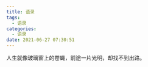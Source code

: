 ```yaml
---
title: 语录
tags:
  - 语录
categories:
  - 语录
date: 2021-06-27 07:30:51
---
```

人生就像玻璃窗上的苍蝇，前途一片光明，却找不到出路。

